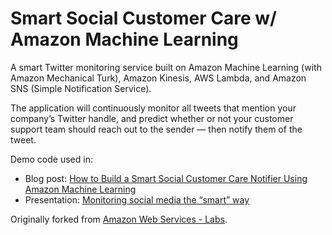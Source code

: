 # Smart Social Customer Care w/ Amazon Machine Learning

A smart Twitter monitoring service built on Amazon Machine Learning (with Amazon Mechanical Turk), Amazon Kinesis, AWS Lambda, and Amazon SNS (Simple Notification Service).

The application will continuously monitor all tweets that mention your company’s Twitter handle, and predict whether or not your customer support team should reach out to the sender — then notify them of the tweet.

Demo code used in:
* Blog post: [How to Build a Smart Social Customer Care Notifier Using Amazon Machine Learning](https://10xnation.com/social-customer-care-amazon-machine-learning/)
* Presentation: [Monitoring social media the “smart” way](https://drive.google.com/open?id=1NNs7EZkvK_U1AsDTsWs7rboDaMOX8qURZTQgijPXvlA)

Originally forked from [Amazon Web Services - Labs](https://github.com/awslabs/machine-learning-samples/tree/master/social-media).

